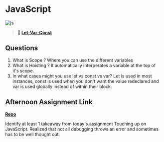 # JavaScript

![js](https://bcw.blob.core.windows.net/public/img/courses/js.gif)

> **📖 [Let-Var-Const](https://codeworksacademy.com/fs-student-guide/resources/wk2/01-Let-Var-Const)**

## Questions

1. What is Scope ?
Where you can use the different variables
2. What is Hoisting ?
It automatically interperates a variable at the top of it's scope.
3. In what cases might you use let vs const vs var?
Let is used in most instances, const is used when you don't want the value redeclared and var is used globally instead of within their block.
## Afternoon Assignment Link

**[Repo](https://github.com/bcrossley712/scoreboard)**

Identify at least 1 takeaway from today's assignment
Touching up on JavaScript. Realized that not all debugging throws an error and sometimes has to be well thought out.